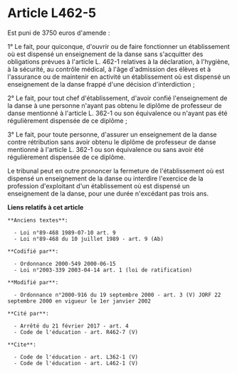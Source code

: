 # Article L462-5

Est puni de 3750 euros d'amende : 

1° Le fait, pour quiconque, d'ouvrir ou de faire fonctionner un établissement où est dispensé un enseignement de la danse
sans s'acquitter des obligations prévues à l'article L. 462-1 relatives à la déclaration, à l'hygiène, à la sécurité, au
contrôle médical, à l'âge d'admission des élèves et à l'assurance ou de maintenir en activité un établissement où est
dispensé un enseignement de la danse frappé d'une décision d'interdiction ; 

2° Le fait, pour tout chef d'établissement, d'avoir confié l'enseignement de la danse à une personne n'ayant pas obtenu le
diplôme de professeur de danse mentionné à l'article L. 362-1 ou son équivalence ou n'ayant pas été régulièrement dispensée
de ce diplôme ; 

3° Le fait, pour toute personne, d'assurer un enseignement de la danse contre rétribution sans avoir obtenu le diplôme de
professeur de danse mentionné à l'article L. 362-1 ou son équivalence ou sans avoir été régulièrement dispensée de ce
diplôme. 

Le tribunal peut en outre prononcer la fermeture de l'établissement où est dispensé un enseignement de la danse ou interdire
l'exercice de la profession d'exploitant d'un établissement où est dispensé un enseignement de la danse, pour une durée
n'excédant pas trois ans.

**Liens relatifs à cet article**

	**Anciens textes**:

	  - Loi n°89-468 1989-07-10 art. 9
	  - Loi n°89-468 du 10 juillet 1989 - art. 9 (Ab)

	**Codifié par**:

	  - Ordonnance 2000-549 2000-06-15
	  - Loi n°2003-339 2003-04-14 art. 1 (loi de ratification)

	**Modifié par**:

	  - Ordonnance n°2000-916 du 19 septembre 2000 - art. 3 (V) JORF 22 septembre 2000 en vigueur le 1er janvier 2002

	**Cité par**:

	  - Arrêté du 21 février 2017 - art. 4
	  - Code de l'éducation - art. R462-7 (V)

	**Cite**:

	  - Code de l'éducation - art. L362-1 (V)
	  - Code de l'éducation - art. L462-1 (V)
